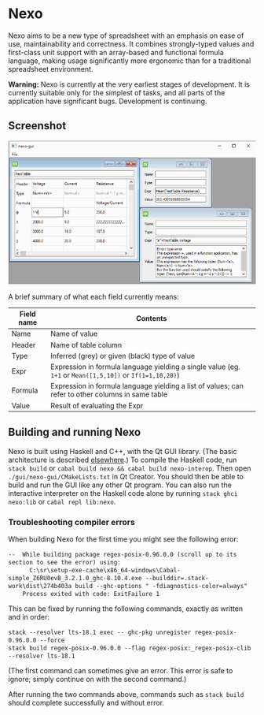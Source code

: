 # Nexo

Nexo aims to be a new type of spreadsheet with an emphasis on ease of use, maintainability and correctness.
It combines strongly-typed values and first-class unit support with an array-based and functional formula language,
  making usage significantly more ergonomic than for a traditional spreadsheet environment.

**Warning:** Nexo is currently at the very earliest stages of development.
It is currently suitable only for the simplest of tasks, and all parts of the application have significant bugs.
Development is continuing.


## Screenshot

![Sample screenshot of Nexo](screenshot.png)

A brief summary of what each field currently means:

| Field name | Contents |
| --- | --- |
| Name | Name of value |
| Header | Name of table column |
| Type | Inferred (grey) or given (black) type of value |
| Expr | Expression in formula language yielding a single value (eg. `1+1` or `Mean([1,5,10])` or `If(1=1,10,20)`) |
| Formula | Expression in formula language yielding a list of values; can refer to other columns in same table |
| Value | Result of evaluating the Expr |

## Building and running Nexo

Nexo is built using Haskell and C++, with the Qt GUI library.
(The basic architecture is described [elsewhere](https://github.com/bradrn/brassica/blob/d6ebb3c933d6e6a88c725df4ffd1afe9e96c6829/ARCHITECTURE.md).)
To compile the Haskell code, run `stack build` or `cabal build nexo && cabal build nexo-interop`.
Then open `./gui/nexo-gui/CMakeLists.txt` in Qt Creator.
You should then be able to build and run the GUI like any other Qt program.
You can also run the interactive interpreter on the Haskell code alone by running `stack ghci nexo:lib` or `cabal repl lib:nexo`.

### Troubleshooting compiler errors

When building Nexo for the first time you might see the following error:

```
--  While building package regex-posix-0.96.0.0 (scroll up to its section to see the error) using:
      C:\sr\setup-exe-cache\x86_64-windows\Cabal-simple_Z6RU0evB_3.2.1.0_ghc-8.10.4.exe --builddir=.stack-work\dist\274b403a build --ghc-options " -fdiagnostics-color=always"
    Process exited with code: ExitFailure 1
```

This can be fixed by running the following commands, exactly as written and in order:

```
stack --resolver lts-18.1 exec -- ghc-pkg unregister regex-posix-0.96.0.0 --force
stack build regex-posix-0.96.0.0 --flag regex-posix:_regex-posix-clib --resolver lts-18.1
```

(The first command can sometimes give an error. This error is safe to ignore; simply continue on with the second command.)

After running the two commands above, commands such as `stack build` should complete successfully and without error.
